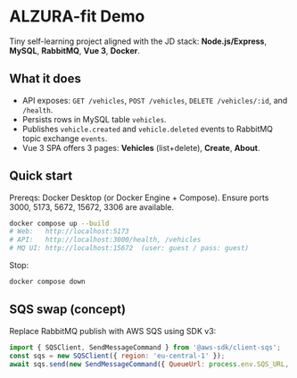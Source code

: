 # ALZURA-fit Demo

Tiny self-learning project aligned with the JD stack: **Node.js/Express**, **MySQL**, **RabbitMQ**, **Vue 3**, **Docker**.

## What it does
- API exposes: `GET /vehicles`, `POST /vehicles`, `DELETE /vehicles/:id`, and `/health`.
- Persists rows in MySQL table `vehicles`.
- Publishes `vehicle.created` and `vehicle.deleted` events to RabbitMQ topic exchange `events`.
- Vue 3 SPA offers 3 pages: **Vehicles** (list+delete), **Create**, **About**.

## Quick start
Prereqs: Docker Desktop (or Docker Engine + Compose). Ensure ports 3000, 5173, 5672, 15672, 3306 are available.

```bash
docker compose up --build
# Web:   http://localhost:5173
# API:   http://localhost:3000/health, /vehicles
# MQ UI: http://localhost:15672  (user: guest / pass: guest)
```

Stop:
```bash
docker compose down
```

## SQS swap (concept)
Replace RabbitMQ publish with AWS SQS using SDK v3:
```js
import { SQSClient, SendMessageCommand } from '@aws-sdk/client-sqs';
const sqs = new SQSClient({ region: 'eu-central-1' });
await sqs.send(new SendMessageCommand({ QueueUrl: process.env.SQS_URL, MessageBody: JSON.stringify(payload) }));
```
